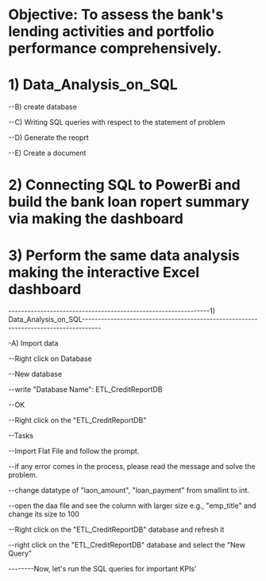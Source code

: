 # Objective: To assess the bank's lending activities and portfolio performance comprehensively.


# 1) Data_Analysis_on_SQL



--B) create database

--C) Writing SQL queries with respect to the statement of problem

--D) Generate the reoprt

--E) Create a document

# 2) Connecting SQL to PowerBi and build the bank loan ropert summary via making the dashboard

# 3) Perform the same data analysis making the interactive Excel dashboard

---------------------------------------------------------------1) Data_Analysis_on_SQL------------------------------------------------------------------------------------

-A) Import data

--Right click on Database 

--New database

--write "Database Name": ETL_CreditReportDB

--OK

--Right click on the "ETL_CreditReportDB"


--Tasks

--Import Flat File and follow the prompt.

--if any error comes in the process, please read the message and solve the problem.

--change datatype of "laon_amount", "loan_payment" from smallint to int.

--open the daa file and see the column with larger size e.g., "emp_title" and change its size to 100

--Right click on the "ETL_CreditReportDB" database and refresh it

--right click on the  "ETL_CreditReportDB" database and select the "New Query"

--------Now, let's run the SQL queries for important KPIs'

